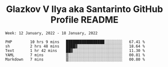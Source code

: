 <h1 align="center">Glazkov V Ilya aka Santarinto GitHub Profile README</h1>

<!--START_SECTION:waka-->
```text
Week: 12 January, 2022 - 18 January, 2022

PHP        10 hrs 9 mins   █████████████████░░░░░░░░   67.41 % 
sh         2 hrs 48 mins   ████▓░░░░░░░░░░░░░░░░░░░░   18.64 % 
Text       1 hr 42 mins    ██▓░░░░░░░░░░░░░░░░░░░░░░   11.30 % 
YAML       7 mins          ▒░░░░░░░░░░░░░░░░░░░░░░░░   00.81 % 
Markdown   7 mins          ▒░░░░░░░░░░░░░░░░░░░░░░░░   00.80 % 
```
<!--END_SECTION:waka-->